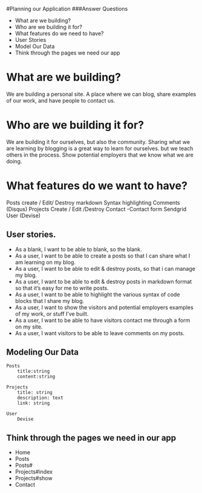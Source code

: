 #Planning our Application
###Answer Questions
- What are we building?
- Who are we building it for?
- What features do we need to have?
- User Stories
- Model Our Data
- Think through the pages we need our app


# What are we building?  
We are building a personal site.  A place where we can blog, share examples of our work, and have people to contact us.

# Who are we building it for?  
We are building it for ourselves, but also the community.  Sharing what we are learning by blogging is a great way to learn for ourselves.  but we teach others in the process.  Show potential employers that we know what we are doing.
# What features do we want to have?
Posts
create / Edit/ Destroy
markdown
Syntax highlighting
Comments (Disqus)
Projects
Create / Edit /Destroy
Contact
-Contact form
Sendgrid
User (Devise)

## User stories.
- As a blank, I want to be able to blank, so the blank.
- As a user, I want to be able to create a posts so that I can share what I am learning on my blog.
- As a user,  I want to be able to edit & destroy posts, so that i can manage my blog.
- As a user, I want to be able to edit & destroy posts in markdown format so that it’s easy for me to write posts.
- As a user, I want to be able to highlight the various syntax of code blocks that I share my blog.
- As a user, I want to show the visitors and potential employers examples of my work, or stuff I’ve built.
- As a user, I want to be able to have visitors contact me through a form on my site.
- As a user, I want visitors to be able to leave comments on my posts.

## Modeling Our Data
	Posts
		title:string
		content:string

	Projects
		title: string
		description: text
		link: string

	User
		Devise

## Think through the pages we need in our app
- Home
- Posts
- Posts#
- Projects#index
- Projects#show
- Contact